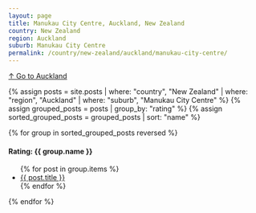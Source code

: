 ```yaml
---
layout: page
title: Manukau City Centre, Auckland, New Zealand
country: New Zealand
region: Auckland
suburb: Manukau City Centre
permalink: /country/new-zealand/auckland/manukau-city-centre/
---
```

[↑ Go to Auckland](/country/new-zealand/auckland/)

{% assign posts = site.posts | where: "country", "New Zealand" | where: "region", "Auckland" | where: "suburb", "Manukau City Centre" %}
{% assign grouped_posts = posts | group_by: "rating" %}
{% assign sorted_grouped_posts = grouped_posts | sort: "name" %}

{% for group in sorted_grouped_posts reversed %}
  <h4>Rating: {{ group.name }}</h4>
  <ul>
    {% for post in group.items %}
      <li><a href="{{ post.url }}">{{ post.title }}</a></li>
    {% endfor %}
  </ul>
{% endfor %}

